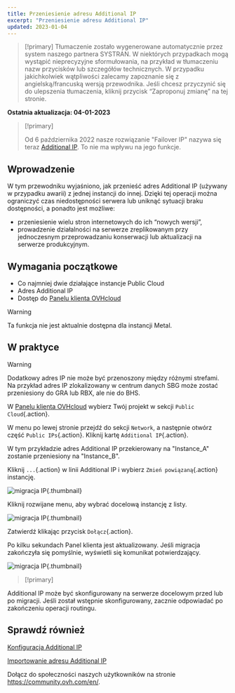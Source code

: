 ```yaml
---
title: Przeniesienie adresu Additional IP
excerpt: "Przeniesienie adresu Additional IP"
updated: 2023-01-04
---
```


> [!primary]
> Tłumaczenie zostało wygenerowane automatycznie przez system naszego partnera SYSTRAN. W niektórych przypadkach mogą wystąpić nieprecyzyjne sformułowania, na przykład w tłumaczeniu nazw przycisków lub szczegółów technicznych. W przypadku jakichkolwiek wątpliwości zalecamy zapoznanie się z angielską/francuską wersją przewodnika. Jeśli chcesz przyczynić się do ulepszenia tłumaczenia, kliknij przycisk “Zaproponuj zmianę” na tej stronie.
>

**Ostatnia aktualizacja: 04-01-2023**

> [!primary]
>
> Od 6 października 2022 nasze rozwiązanie "Failover IP" nazywa się teraz [Additional IP](https://www.ovhcloud.com/pl/network/additional-ip/). To nie ma wpływu na jego funkcje.
>

## Wprowadzenie

W tym przewodniku wyjaśniono, jak przenieść adres Additional IP (używany w przypadku awarii) z jednej instancji do innej. Dzięki tej operacji można ograniczyć czas niedostępności serwera lub uniknąć sytuacji braku dostępności, a ponadto jest możliwe:

- przeniesienie wielu stron internetowych do ich “nowych wersji”,
- prowadzenie działalności na serwerze zreplikowanym przy jednoczesnym przeprowadzaniu konserwacji lub aktualizacji na serwerze produkcyjnym.

## Wymagania początkowe

- Co najmniej dwie działające instancje Public Cloud
- Adres Additional IP
- Dostęp do [Panelu klienta OVHcloud](https://www.ovh.com/auth/?action=gotomanager&from=https://www.ovh.pl/&ovhSubsidiary=pl)

> [!warning]
> Ta funkcja nie jest aktualnie dostępna dla instancji Metal.
>

## W praktyce

> [!warning]
>
> Dodatkowy adres IP nie może być przenoszony między różnymi strefami. Na przykład adres IP zlokalizowany w centrum danych SBG może zostać przeniesiony do GRA lub RBX, ale nie do BHS.
>

W [Panelu klienta OVHcloud](https://www.ovh.com/auth/?action=gotomanager&from=https://www.ovh.pl/&ovhSubsidiary=pl) wybierz Twój projekt w sekcji `Public Cloud`{.action}.

W menu po lewej stronie przejdź do sekcji `Network`, a następnie otwórz część `Public IPs`{.action}. Kliknij kartę `Additional IP`{.action}.

W tym przykładzie adres Additional IP przekierowany na "Instance_A" zostanie przeniesiony na "Instance_B".

Kliknij `...`{.action} w linii Additional IP i wybierz `Zmień powiązaną`{.action} instancję.

![migracja IP](images/migrateip_01.png){.thumbnail}

Kliknij rozwijane menu, aby wybrać docelową instancję z listy.

![migracja IP](images/migrateip_02.png){.thumbnail}

Zatwierdź klikając przycisk `Dołącz`{.action}.

Po kilku sekundach Panel klienta jest aktualizowany. Jeśli migracja zakończyła się pomyślnie, wyświetli się komunikat potwierdzający.

![migracja IP](images/migrateip_03.png){.thumbnail}

> [!primary]
>
Additional IP może być skonfigurowany na serwerze docelowym przed lub po migracji. Jeśli został wstępnie skonfigurowany, zacznie odpowiadać po zakończeniu operacji routingu.
>

## Sprawdź również

[Konfiguracja Additional IP](/pages/platform/network-services/getting-started-04-configure-additional-ip-to-instance)

[Importowanie adresu Additional IP](/pages/platform/network-services/additional-ip-import)
 
Dołącz do społeczności naszych użytkowników na stronie <https://community.ovh.com/en/>.

